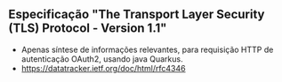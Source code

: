 ## Especificação "The Transport Layer Security (TLS) Protocol - Version 1.1"
- Apenas síntese de informações relevantes, para requisição HTTP de autenticação OAuth2, usando java Quarkus.
- https://datatracker.ietf.org/doc/html/rfc4346

